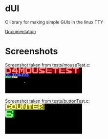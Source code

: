 # dUI
C library for making simple GUIs in the linux TTY

<a href="https://github.com/DASPELLER4/dUI/blob/media/dUI-documentation.pdf">Documentation</a>

# Screenshots

Screenshot taken from tests/mouseTest.c:<br>
<img src="https://github.com/DASPELLER4/dUI/blob/media/mouseTest.png?raw=true" width="50%">

Screenshot taken from tests/buttonTest.c:<br>
<img src="https://github.com/DASPELLER4/dUI/blob/media/buttonTest.png?raw=true" width="50%">
